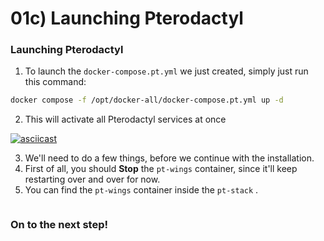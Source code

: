 # 01c) Launching Pterodactyl

### Launching Pterodactyl

1. To launch the `docker-compose.pt.yml` we just created, simply just run this command:

```bash
docker compose -f /opt/docker-all/docker-compose.pt.yml up -d
```

2. This will activate all Pterodactyl services at once

[![asciicast](https://asciinema.org/a/z9c20xJNQQTJkHBBgiOHecrR5.svg)](https://asciinema.org/a/z9c20xJNQQTJkHBBgiOHecrR5)

3. We'll need to do a few things, before we continue with the installation.
4. First of all, you should **Stop** the `pt-wings` container, since it'll keep restarting over and over for now.
5. You can find the `pt-wings` container inside the `pt-stack` .

<figure><img src="https://i.imgur.com/8TNwKG8.gif" alt=""><figcaption></figcaption></figure>

### On to the next step!
